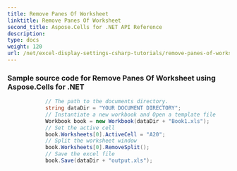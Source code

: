```yaml
---
title: Remove Panes Of Worksheet
linktitle: Remove Panes Of Worksheet
second_title: Aspose.Cells for .NET API Reference
description: 
type: docs
weight: 120
url: /net/excel-display-settings-csharp-tutorials/remove-panes-of-worksheet/
---
```

### Sample source code for Remove Panes Of Worksheet using Aspose.Cells for .NET 
```csharp
            // The path to the documents directory.
            string dataDir = "YOUR DOCUMENT DIRECTORY";
            // Instantiate a new workbook and Open a template file
            Workbook book = new Workbook(dataDir + "Book1.xls");
            // Set the active cell
            book.Worksheets[0].ActiveCell = "A20";
            // Split the worksheet window
            book.Worksheets[0].RemoveSplit();
            // Save the excel file
            book.Save(dataDir + "output.xls");
```